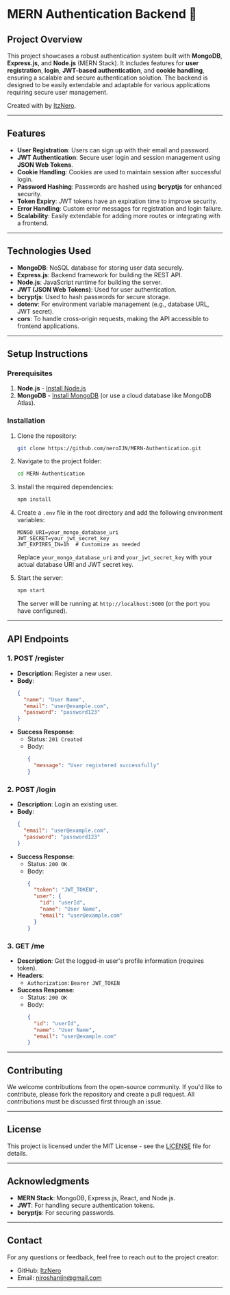 # MERN Authentication Backend 🚀

## Project Overview
This project showcases a robust authentication system built with **MongoDB**, **Express.js**, and **Node.js** (MERN Stack). It includes features for **user registration**, **login**, **JWT-based authentication**, and **cookie handling**, ensuring a scalable and secure authentication solution. The backend is designed to be easily extendable and adaptable for various applications requiring secure user management.

Created with by [ItzNero](https://github.com/neroIJN).

---

## Features

- **User Registration**: Users can sign up with their email and password.
- **JWT Authentication**: Secure user login and session management using **JSON Web Tokens**.
- **Cookie Handling**: Cookies are used to maintain session after successful login.
- **Password Hashing**: Passwords are hashed using **bcryptjs** for enhanced security.
- **Token Expiry**: JWT tokens have an expiration time to improve security.
- **Error Handling**: Custom error messages for registration and login failure.
- **Scalability**: Easily extendable for adding more routes or integrating with a frontend.

---

## Technologies Used

- **MongoDB**: NoSQL database for storing user data securely.
- **Express.js**: Backend framework for building the REST API.
- **Node.js**: JavaScript runtime for building the server.
- **JWT (JSON Web Tokens)**: Used for user authentication.
- **bcryptjs**: Used to hash passwords for secure storage.
- **dotenv**: For environment variable management (e.g., database URL, JWT secret).
- **cors**: To handle cross-origin requests, making the API accessible to frontend applications.

---

## Setup Instructions

### Prerequisites

1. **Node.js** - [Install Node.js](https://nodejs.org/en/download/)
2. **MongoDB** - [Install MongoDB](https://www.mongodb.com/try/download/community) (or use a cloud database like MongoDB Atlas).

### Installation

1. Clone the repository:

    ```bash
    git clone https://github.com/neroIJN/MERN-Authentication.git
    ```

2. Navigate to the project folder:

    ```bash
    cd MERN-Authentication
    ```

3. Install the required dependencies:

    ```bash
    npm install
    ```

4. Create a `.env` file in the root directory and add the following environment variables:

    ```env
    MONGO_URI=your_mongo_database_uri
    JWT_SECRET=your_jwt_secret_key
    JWT_EXPIRES_IN=1h  # Customize as needed
    ```

    Replace `your_mongo_database_uri` and `your_jwt_secret_key` with your actual database URI and JWT secret key.

5. Start the server:

    ```bash
    npm start
    ```

    The server will be running at `http://localhost:5000` (or the port you have configured).

---

## API Endpoints

### 1. **POST /register**
   - **Description**: Register a new user.
   - **Body**: 
     ```json
     {
       "name": "User Name",
       "email": "user@example.com",
       "password": "password123"
     }
     ```
   - **Success Response**:
     - Status: `201 Created`
     - Body: 
       ```json
       {
         "message": "User registered successfully"
       }
       ```

### 2. **POST /login**
   - **Description**: Login an existing user.
   - **Body**:
     ```json
     {
       "email": "user@example.com",
       "password": "password123"
     }
     ```
   - **Success Response**:
     - Status: `200 OK`
     - Body: 
       ```json
       {
         "token": "JWT_TOKEN",
         "user": {
           "id": "userId",
           "name": "User Name",
           "email": "user@example.com"
         }
       }
       ```

### 3. **GET /me**
   - **Description**: Get the logged-in user's profile information (requires token).
   - **Headers**:
     - `Authorization`: `Bearer JWT_TOKEN`
   - **Success Response**:
     - Status: `200 OK`
     - Body: 
       ```json
       {
         "id": "userId",
         "name": "User Name",
         "email": "user@example.com"
       }
       ```

---

## Contributing

We welcome contributions from the open-source community. If you'd like to contribute, please fork the repository and create a pull request. All contributions must be discussed first through an issue.

---

## License

This project is licensed under the MIT License - see the [LICENSE](LICENSE) file for details.

---

## Acknowledgments

- **MERN Stack**: MongoDB, Express.js, React, and Node.js.
- **JWT**: For handling secure authentication tokens.
- **bcryptjs**: For securing passwords.

---

## Contact

For any questions or feedback, feel free to reach out to the project creator:

- GitHub: [ItzNero](https://github.com/neroIJN)
- Email: [niroshanijn@gmail.com](mailto:niroshanijn@gmail.com)


---
